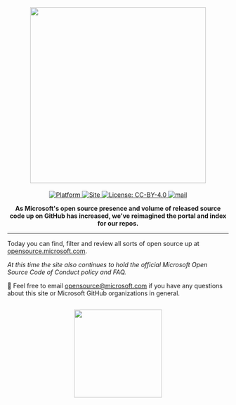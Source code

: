 
<h2 align="center"><a href="https://microsoft.github.io"> <img src="https://github.com/vivekverma007/microsoft.github.io/blob/master/img/title_img.png" width="400" /> </a></h2>

<p align="center">
	<a href="https://opensource.microsoft.com">
    <img src="https://img.shields.io/badge/Platform-OpenSource-yellow.svg?color=red"
      alt="Platform" />
  </a>
  	
  <a href="https://opensource.microsoft.com">
    <img src="https://img.shields.io/badge/Site-opensource.microsoft.com-darklime.svg?style=flat"
      alt="Site" />
  </a>
  	<a href="https://github.com/microsoft/microsoft.github.io/blob/master/LICENSE">
    <img src="https://img.shields.io/badge/License-CreativeCommonsPublicLicenses-blue.svg"
      alt="License: CC-BY-4.0" />
  </a>
  	<a href="mailto:opensource@microsoft.com">
    <img src="https://img.shields.io/badge/mail-usOnThis-yellow.svg?style=flat"
      alt="mail" />
  </a>
  
 
</p>


<p align="center"><b>As Microsoft's open source presence and volume of released source code up on GitHub has
  increased, we've reimagined the portal and index for our repos.</b></p>


----

Today you can find, filter and review all sorts of open source up at [opensource.microsoft.com](https://opensource.microsoft.com).

<i>At this time the site also continues to hold the official Microsoft Open Source Code of Conduct policy and
FAQ.</i>

📧 Feel free to email [opensource@microsoft.com](mailto:opensource@microsoft.com) if you have any questions about this site or Microsoft GitHub
organizations in general.



<h2 align="center"><a href="https://microsoft.github.io"> <img src="https://github.com/vivekverma007/microsoft.github.io/blob/master/img/bottom_img.png" width="200" /> </a></h2>

